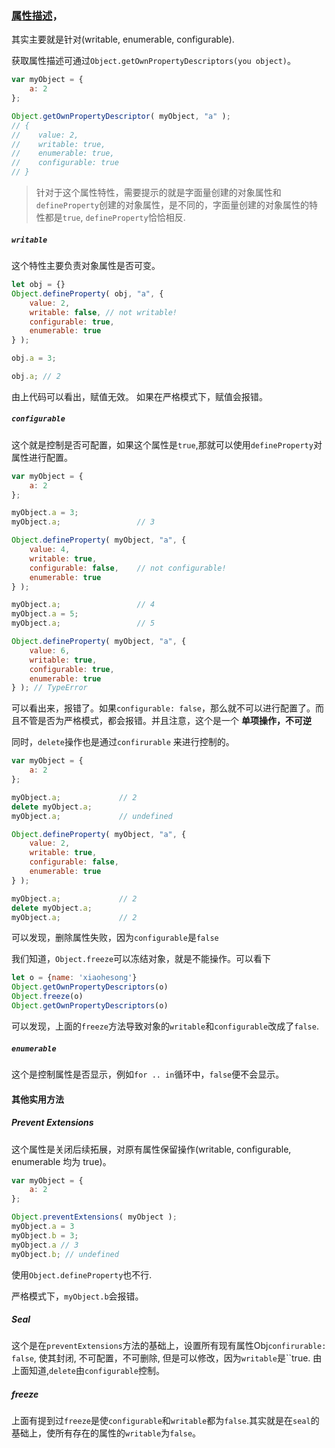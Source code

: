 ### [属性描述](https://github.com/getify/You-Dont-Know-JS/blob/master/this%20%26%20object%20prototypes/ch3.md#property-descriptors)，

其实主要就是针对(writable, enumerable, configurable).

获取属性描述可通过`Object.getOwnPropertyDescriptors(you object)`。

```javascript
var myObject = {
	a: 2
};

Object.getOwnPropertyDescriptor( myObject, "a" );
// {
//    value: 2,
//    writable: true,
//    enumerable: true,
//    configurable: true
// }

```

> 针对于这个属性特性，需要提示的就是字面量创建的对象属性和`defineProperty`创建的对象属性，是不同的，字面量创建的对象属性的特性都是`true`,   `defineProperty`恰恰相反.

##### `writable`

这个特性主要负责对象属性是否可变。

```javascript
let obj = {}
Object.defineProperty( obj, "a", {
	value: 2,
	writable: false, // not writable!
	configurable: true,
	enumerable: true
} );

obj.a = 3;

obj.a; // 2
```

由上代码可以看出，赋值无效。 如果在严格模式下，赋值会报错。

##### `configurable`

这个就是控制是否可配置，如果这个属性是`true`,那就可以使用`defineProperty`对属性进行配置。

```javascript
var myObject = {
	a: 2
};

myObject.a = 3;
myObject.a;					// 3

Object.defineProperty( myObject, "a", {
	value: 4,
	writable: true,
	configurable: false,	// not configurable!
	enumerable: true
} );

myObject.a;					// 4
myObject.a = 5;
myObject.a;					// 5

Object.defineProperty( myObject, "a", {
	value: 6,
	writable: true,
	configurable: true,
	enumerable: true
} ); // TypeError
```

可以看出来，报错了。如果`configurable: false`，那么就不可以进行配置了。而且不管是否为严格模式，都会报错。并且注意，这个是一个 **单项操作，不可逆**

同时，`delete`操作也是通过`confirurable` 来进行控制的。

```javascript
var myObject = {
	a: 2
};

myObject.a;				// 2
delete myObject.a;
myObject.a;				// undefined

Object.defineProperty( myObject, "a", {
	value: 2,
	writable: true,
	configurable: false,
	enumerable: true
} );

myObject.a;				// 2
delete myObject.a;
myObject.a;				// 2
```

可以发现，删除属性失败，因为`configurable`是`false`

我们知道，`Object.freeze`可以冻结对象，就是不能操作。可以看下

```javascript
let o = {name: 'xiaohesong'}
Object.getOwnPropertyDescriptors(o)
Object.freeze(o)
Object.getOwnPropertyDescriptors(o)
```

可以发现，上面的`freeze`方法导致对象的`writable`和`configurable`改成了`false`.

##### `enumerable`

这个是控制属性是否显示，例如`for .. in`循环中，`false`便不会显示。


#### 其他实用方法

##### Prevent Extensions
这个属性是关闭后续拓展，对原有属性保留操作(writable, configurable, enumerable 均为 true)。
```javascript
var myObject = {
	a: 2
};

Object.preventExtensions( myObject );
myObject.a = 3
myObject.b = 3;
myObject.a // 3
myObject.b; // undefined
```
使用`Object.defineProperty`也不行.

严格模式下，`myObject.b`会报错。

##### Seal

这个是在`preventExtensions`方法的基础上，设置所有现有属性Obj`confirurable: false`, 使其封闭, 不可配置，不可删除, 但是可以修改，因为`writable`是``true.
由上面知道,`delete`由`configurable`控制。

##### freeze
上面有提到过`freeze`是使`configurable`和`writable`都为`false`.其实就是在`seal`的基础上，使所有存在的属性的`writable`为`false`。
